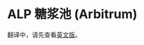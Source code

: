 # ALP 糖浆池 (Arbitrum)

翻译中，请先查看[英文版](https://docs.pancakeswap.finance/products/perpetual-trading/perpetual-trading-v2/perpetual-trading-faq/arbitrum/alp-syrup-pool-arbitrum)。

